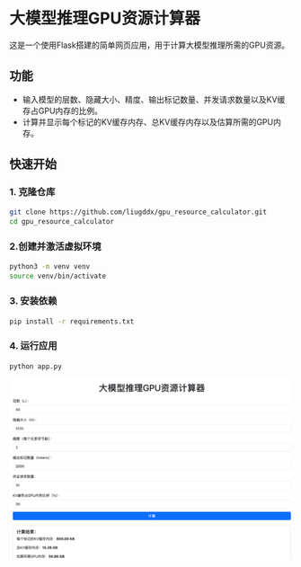 # 大模型推理GPU资源计算器

这是一个使用Flask搭建的简单网页应用，用于计算大模型推理所需的GPU资源。

## 功能

- 输入模型的层数、隐藏大小、精度、输出标记数量、并发请求数量以及KV缓存占GPU内存的比例。
- 计算并显示每个标记的KV缓存内存、总KV缓存内存以及估算所需的GPU内存。

## 快速开始

### 1. 克隆仓库

```bash
git clone https://github.com/liugddx/gpu_resource_calculator.git
cd gpu_resource_calculator
```

### 2.创建并激活虚拟环境

```bash
python3 -m venv venv
source venv/bin/activate
```

### 3. 安装依赖

```bash
pip install -r requirements.txt
```

### 4. 运行应用

```bash
python app.py
```

![img.png](img.png)